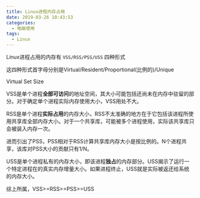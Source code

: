 ```yaml
---
title: Linux进程内存占用
date: 2019-03-26 10:43:53
categories:
  - 电脑使用
tags:
  - Linux
---
```


Linux进程占用的内存有 `VSS/RSS/PSS/USS` 四种形式

这四种形式首字母分别是Virtual/Resident/Proportional(比例的)/Unique

Virtual Set Size

 

VSS是单个进程**全部可访问**的地址空间，其大小可能包括还尚未在内存中驻留的部分。对于确定单个进程实际内存使用大小，VSS用处不大。

RSS是单个进程**实际占用**的内存大小，RSS不太准确的地方在于它包括该进程所使用共享库全部内存大小。对于一个共享库，可能被多个进程使用，实际该共享库只会被装入内存一次。

进而引出了PSS，PSS相对于RSS计算共享库内存大小是按比例的。N个进程共享，该库对PSS大小的贡献只有1/N。

USS是单个进程私有的内存大小，即该进程**独占**的内存部分。USS揭示了运行一个特定进程在的真实内存增量大小。如果进程终止，USS就是实际被返还给系统的内存大小。

综上所属，VSS>=RSS>=PSS>=USS